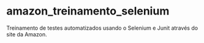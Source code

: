 # amazon_treinamento_selenium
Treinamento de testes automatizados usando o Selenium e Junit através do site da Amazon. 
